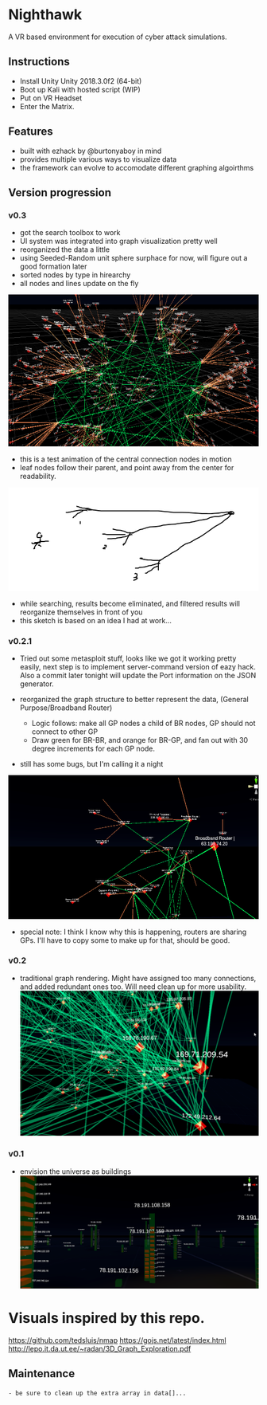 # Nighthawk
A VR based environment for execution of cyber attack simulations.

## Instructions
- Install Unity Unity 2018.3.0f2 (64-bit)
- Boot up Kali with hosted script (WIP)
- Put on VR Headset
- Enter the Matrix.

## Features
- built with ezhack by @burtonyaboy in mind
- provides multiple various ways to visualize data
- the framework can evolve to accomodate different graphing algoirthms

## Version progression


### v0.3
- got the search toolbox to work
- UI system was integrated into graph visualization pretty well
- reorganized the data a little
- using Seeded-Random unit sphere surphace for now, will figure out a good formation later
- sorted nodes by type in hirearchy
- all nodes and lines update on the fly

![awesome animation](/images/awesome_animation_1.gif)

- this is a test animation of the central connection nodes in motion
- leaf nodes follow their parent, and point away from the center for readability.

![crude drawing](/images/crude_drawing_of_results.png)
- while searching, results become eliminated, and filtered results will reorganize themselves in front of you
- this sketch is based on an idea I had at work...

### v0.2.1
- Tried out some metasploit stuff, looks like we got it working pretty easily, next step is to implement server-command version of eazy hack. Also a commit later tonight will update the Port information on the JSON generator.

- reorganized the graph structure to better represent the data, (General Purpose/Broadband Router)
	- Logic follows: make all GP nodes a child of BR nodes, GP should not connect to other GP
	- Draw green for BR-BR, and orange for BR-GP, and fan out with 30 degree increments for each GP node.
- still has some bugs, but I'm calling it a night

![V 0.2.1](/images/v.2.1.png)
- special note: I think I know why this is happening, routers are sharing GPs. I'll have to copy some to make up for that, should be good.

### v0.2
-  traditional graph rendering. Might have assigned too many connections, and added redundant ones too. Will need clean up for more usability.
![v 0.2](/images/v.2.png)

### v0.1
- envision the universe as buildings
![v 0.1](/images/v.1.png)

# Visuals inspired by this repo.
https://github.com/tedsluis/nmap
https://gojs.net/latest/index.html
http://lepo.it.da.ut.ee/~radan/3D_Graph_Exploration.pdf

## Maintenance
	- be sure to clean up the extra array in data[]...

